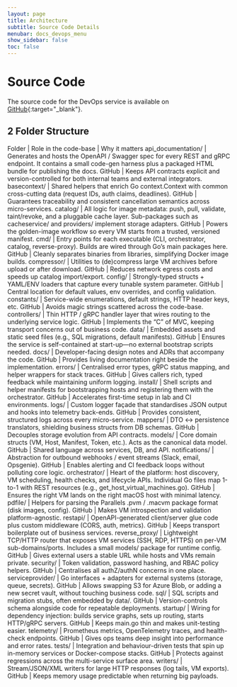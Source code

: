 ```yaml
---
layout: page
title: Architecture
subtitle: Source Code Details
menubar: docs_devops_menu
show_sidebar: false
toc: false
---
```


# Source Code

The source code for the DevOps service is available on [GitHub](https://github.com/parallels/devops-service){:target="_blank"}.

## 2 Folder Structure

Folder | Role in the code-base | Why it matters
api_documentation/ | Generates and hosts the OpenAPI / Swagger spec for every REST and gRPC endpoint. It contains a small code-gen harness plus a packaged HTML bundle for publishing the docs. GitHub | Keeps API contracts explicit and version-controlled for both internal teams and external integrators.
basecontext/ | Shared helpers that enrich Go context.Context with common cross-cutting data (request IDs, auth claims, deadlines). GitHub | Guarantees traceability and consistent cancellation semantics across micro-services.
catalog/ | All logic for image metadata: push, pull, validate, taint/revoke, and a pluggable cache layer. Sub-packages such as cacheservice/ and providers/ implement storage adapters. GitHub | Powers the golden-image workflow so every VM starts from a trusted, versioned manifest.
cmd/ | Entry points for each executable (CLI, orchestrator, catalog, reverse-proxy). Builds are wired through Go’s main packages here. GitHub | Cleanly separates binaries from libraries, simplifying Docker image builds.
compressor/ | Utilities to (de)compress large VM archives before upload or after download. GitHub | Reduces network egress costs and speeds up catalog import/export.
config/ | Strongly-typed structs + YAML/ENV loaders that capture every tunable system parameter. GitHub | Central location for default values, env overrides, and config validation.
constants/ | Service-wide enumerations, default strings, HTTP header keys, etc. GitHub | Avoids magic strings scattered across the code-base.
controllers/ | Thin HTTP / gRPC handler layer that wires routing to the underlying service logic. GitHub | Implements the “C” of MVC, keeping transport concerns out of business code.
data/ | Embedded assets and static seed files (e.g., SQL migrations, default manifests). GitHub | Ensures the service is self-contained at start-up—no external bootstrap scripts needed.
docs/ | Developer-facing design notes and ADRs that accompany the code. GitHub | Provides living documentation right beside the implementation.
errors/ | Centralised error types, gRPC status mapping, and helper wrappers for stack traces. GitHub | Gives callers rich, typed feedback while maintaining uniform logging.
install/ | Shell scripts and helper manifests for bootstrapping hosts and registering them with the orchestrator. GitHub | Accelerates first-time setup in lab and CI environments.
logs/ | Custom logger façade that standardises JSON output and hooks into telemetry back-ends. GitHub | Provides consistent, structured logs across every micro-service.
mappers/ | DTO ↔️ persistence translators, shielding business structs from DB schemas. GitHub | Decouples storage evolution from API contracts.
models/ | Core domain structs (VM, Host, Manifest, Token, etc.). Acts as the canonical data model. GitHub | Shared language across services, DB, and API.
notifications/ | Abstraction for outbound webhooks / event streams (Slack, email, Opsgenie). GitHub | Enables alerting and CI feedback loops without polluting core logic.
orchestrator/ | Heart of the platform: host discovery, VM scheduling, health checks, and lifecycle APIs. Individual Go files map 1-to-1 with REST resources (e.g., get_host_virtual_machines.go). GitHub | Ensures the right VM lands on the right macOS host with minimal latency.
pdfile/ | Helpers for parsing the Parallels .pvm / .macvm package format (disk images, config). GitHub | Makes VM introspection and validation platform-agnostic.
restapi/ | OpenAPI-generated client/server glue code plus custom middleware (CORS, auth, metrics). GitHub | Keeps transport boilerplate out of business services.
reverse_proxy/ | Lightweight TCP/HTTP router that exposes VM services (SSH, RDP, HTTPS) on per-VM sub-domains/ports. Includes a small models/ package for runtime config. GitHub | Gives external users a stable URL while hosts and VMs remain private.
security/ | Token validation, password hashing, and RBAC policy helpers. GitHub | Centralises all authZ/authN concerns in one place.
serviceprovider/ | Go interfaces + adapters for external systems (storage, queue, secrets). GitHub | Allows swapping S3 for Azure Blob, or adding a new secret vault, without touching business code.
sql/ | SQL scripts and migration stubs, often embedded by data/. GitHub | Version-controls schema alongside code for repeatable deployments.
startup/ | Wiring for dependency injection: builds service graphs, sets up routing, starts HTTP/gRPC servers. GitHub | Keeps main.go thin and makes unit-testing easier.
telemetry/ | Prometheus metrics, OpenTelemetry traces, and health-check endpoints. GitHub | Gives ops teams deep insight into performance and error rates.
tests/ | Integration and behaviour-driven tests that spin up in-memory services or Docker-compose stacks. GitHub | Protects against regressions across the multi-service surface area.
writers/ | Stream/JSON/XML writers for large HTTP responses (log tails, VM exports). GitHub | Keeps memory usage predictable when returning big payloads.
